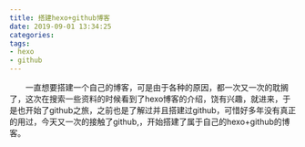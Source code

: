 ```yaml
---
title: 搭建hexo+github博客
date: 2019-09-01 13:34:25
categories:
tags:
- hexo
- github
---
```

　　一直想要搭建一个自己的博客，可是由于各种的原因，都一次又一次的耽搁了，这次在搜索一些资料的时候看到了hexo博客的介绍，饶有兴趣，就进来，于是也开始了github之旅，之前也是了解过并且搭建过github，可惜好多年没有真正的用过，今天又一次的接触了github,，开始搭建了属于自己的hexo+github的博客。
